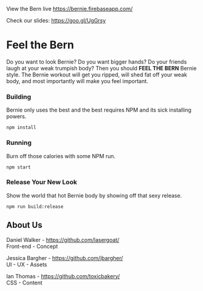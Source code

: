 View the Bern live https://bernie.firebaseapp.com/  

Check our slides: https://goo.gl/UgGrsy  

# Feel the Bern
Do you want to look Bernie? Do you want bigger hands? Do your friends laugh at your weak trumpish body? Then you should **FEEL THE BERN** Bernie style. The Bernie workout will get you ripped, will shed fat off your weak body, and most importantly will make you feel important.


### Building
Bernie only uses the best and the best requires NPM and its sick installing powers.

```
npm install
```

### Running
Burn off those calories with some NPM run.

```
npm start
```

### Release Your New Look
Show the world that hot Bernie body by showing off that sexy release.

```
npm run build:release 
```

## About Us
Daniel Walker - https://github.com/lasergoat/  
Front-end - Concept  

Jessica Bargher - https://github.com/jbargher/  
UI - UX - Assets  

Ian Thomas - https://github.com/toxicbakery/  
CSS - Content  
